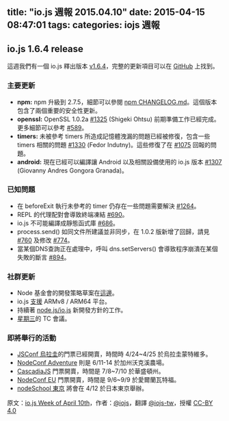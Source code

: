 title: "io.js 週報 2015.04.10"
date: 2015-04-15 08:47:01
tags:
categories: iojs 週報
---

## io.js 1.6.4 release

這週我們有一個 io.js 釋出版本 [v1.6.4](https://iojs.org/dist/v1.6.4/)，完整的更新項目可以在 [GitHub](https://github.com/iojs/io.js/blob/v1.x/CHANGELOG.md) 上找到。

### 主要更新

* **npm:** npm 升級到 2.7.5，細節可以參閱 [npm CHANGELOG.md](https://github.com/npm/npm/blob/master/CHANGELOG.md#v275-2015-03-26)。這個版本包含了兩個重要的安全性更新。
* **openssl:** OpenSSL 1.0.2a [#1325](https://github.com/iojs/io.js/pull/1325) (Shigeki Ohtsu) 前期準備工作已經完成。更多細節可以參考 [#589](https://github.com/iojs/io.js/issues/589)。
* **timers:** 未被參考 timers 所造成記憶體洩漏的問題已經被修復，包含一些 timers 相關的問題 [#1330](https://github.com/iojs/io.js/pull/1330) (Fedor Indutny)。這些修復了在 [#1075](https://github.com/iojs/io.js/issues/1075) 回報的問題。
* **android:** 現在已經可以編譯讓 Android 以及相關設備使用的 io.js 版本 [#1307](https://github.com/iojs/io.js/pull/1307) (Giovanny Andres Gongora Granada)。

### 已知問題

* 在 beforeExit 執行未參考的 timer 仍存在一些問題需要解決 [#1264](https://github.com/iojs/io.js/issues/1264)。
* REPL 的代理配對會導致終端凍結 [#690](https://github.com/iojs/io.js/issues/690)。
* io.js 不可能編譯成靜態函式庫 [#686](https://github.com/iojs/io.js/issues/686)。
* process.send() 如同文件所建議並非同步，在 1.0.2 版新增了回歸，請見 [#760](https://github.com/iojs/io.js/issues/760) 及修改 [#774](https://github.com/iojs/io.js/issues/774)。
* 當某個DNS查詢正在處理中，呼叫 dns.setServers() 會導致程序崩潰在某個失敗的斷言 [#894](https://github.com/iojs/io.js/issues/894)。

### 社群更新

* Node 基金會的開發策略草案在[這邊](https://github.com/jasnell/dev-policy)。
* io.js [支援](https://twitter.com/rvagg/status/586050873349939201) ARMv8 / ARM64 平台。
* 持續著 [node.js/io.js](https://github.com/jasnell/dev-policy) 新開發方針的工作。
* [星期三](https://www.youtube.com/watch?v=OjlK8k10oyo)的 TC 會議。

### 即將舉行的活動

* [JSConf 烏拉圭](http://jsconf.uy/)的門票已經開賣，時間時 4/24~4/25 於烏拉圭蒙特維多。
* [NodeConf Adventure](http://nodeconf.com/) 則是 6/11-14 於加州沃克溪農場。
* [CascadiaJS](http://2015.cascadiajs.com/) 門票開賣，時間是 7/8~7/10 於華盛頓州。
* [NodeConf EU](http://nodeconf.eu/) 門票開賣，時間是 9/6~9/9 於愛爾蘭瓦特福。
* [nodeSchool 東京](http://nodejs.connpass.com/event/13182/) 將會在 4/12 於日本東京舉辦。

原文：[io.js Week of April 10th](https://medium.com/node-js-javascript/io-js-week-of-april-10th-cbf6cf32409)，作者：[@iojs](https://medium.com/@iojs)，翻譯 [@iojs-tw](https://github.com/iojs/iojs-tw)，授權 [CC-BY 4.0](https://creativecommons.org/licenses/by/4.0/deed.zh_TW)
